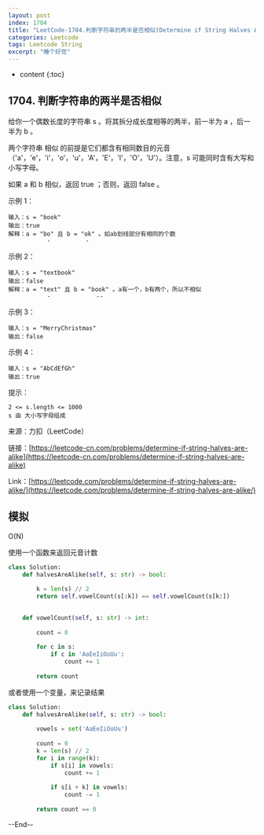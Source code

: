 ```yaml
---
layout: post
index: 1704
title: "LeetCode-1704.判断字符串的两半是否相似(Determine if String Halves Are Alike)"
categories: Leetcode
tags: Leetcode String
excerpt: "睡个好觉"
---
```


* content
{:toc}

## 1704. 判断字符串的两半是否相似

给你一个偶数长度的字符串 s 。将其拆分成长度相等的两半，前一半为 a ，后一半为 b 。

两个字符串 相似 的前提是它们都含有相同数目的元音（'a'，'e'，'i'，'o'，'u'，'A'，'E'，'I'，'O'，'U'）。注意，s 可能同时含有大写和小写字母。

如果 a 和 b 相似，返回 true ；否则，返回 false 。

示例 1：

```
输入：s = "book"
输出：true
解释：a = "bo" 且 b = "ok" 。如ab划线部分有相同的个数
           -          -
```

示例 2：

```
输入：s = "textbook"
输出：false
解释：a = "text" 且 b = "book" 。a有一个，b有两个，所以不相似
           -             --
```

示例 3：

```
输入：s = "MerryChristmas"
输出：false
```

示例 4：

```
输入：s = "AbCdEfGh"
输出：true
```

提示：

```
2 <= s.length <= 1000
s 由 大小写字母组成
```

来源：力扣（LeetCode）

链接：[https://leetcode-cn.com/problems/determine-if-string-halves-are-alike](https://leetcode-cn.com/problems/determine-if-string-halves-are-alike)

Link：[https://leetcode.com/problems/determine-if-string-halves-are-alike/](https://leetcode.com/problems/determine-if-string-halves-are-alike/)


## 模拟

O(N)

使用一个函数来返回元音计数

```python
class Solution:
    def halvesAreAlike(self, s: str) -> bool:
        
        k = len(s) // 2
        return self.vowelCount(s[:k]) == self.vowelCount(s[k:])
        

    def vowelCount(self, s: str) -> int:
        
        count = 0
        
        for c in s:
            if c in 'AaEeIiOoUu':
                count += 1
                
        return count
```

或者使用一个变量，来记录结果

```python
class Solution:
    def halvesAreAlike(self, s: str) -> bool:
        
        vowels = set('AaEeIiOoUu')
        
        count = 0
        k = len(s) // 2
        for i in range(k):
            if s[i] in vowels:
                count += 1
                
            if s[i + k] in vowels:
                count -= 1
                
        return count == 0
```

--End--


